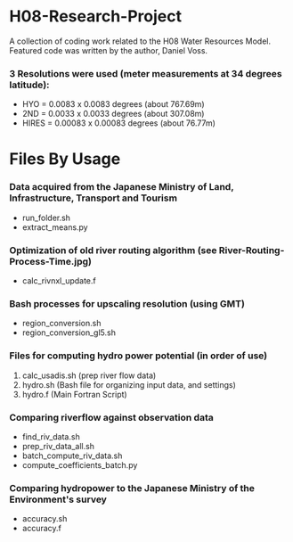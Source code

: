 # H08-Research-Project

A collection of coding work related to the H08 Water Resources Model.
Featured code was written by the author, Daniel Voss.

### 3 Resolutions were used (meter measurements at 34 degrees latitude):
* HYO = 0.0083 x 0.0083 degrees (about 767.69m)
* 2ND = 0.0033 x 0.0033 degrees (about 307.08m)
* HIRES = 0.00083 x 0.00083 degrees (about 76.77m)

# Files By Usage

### Data acquired from the Japanese Ministry of Land, Infrastructure, Transport and Tourism
* run_folder.sh
* extract_means.py

### Optimization of old river routing algorithm (see River-Routing-Process-Time.jpg)
* calc_rivnxl_update.f

### Bash processes for upscaling resolution (using GMT)
* region_conversion.sh
* region_conversion_gl5.sh

### Files for computing hydro power potential (in order of use)
1. calc_usadis.sh (prep river flow data)
2. hydro.sh (Bash file for organizing input data, and settings)
3. hydro.f (Main Fortran Script)

### Comparing riverflow against observation data
* find_riv_data.sh
* prep_riv_data_all.sh
* batch_compute_riv_data.sh
* compute_coefficients_batch.py

### Comparing hydropower to the Japanese Ministry of the Environment's survey
* accuracy.sh
* accuracy.f
